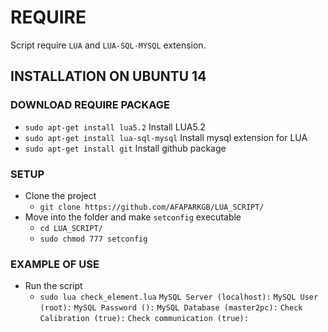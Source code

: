 # REQUIRE

Script require `LUA` and `LUA-SQL-MYSQL` extension.

## INSTALLATION ON UBUNTU 14
### DOWNLOAD REQUIRE PACKAGE
* `sudo apt-get install lua5.2` Install LUA5.2
* `sudo apt-get install lua-sql-mysql` Install mysql extension for LUA
* `sudo apt-get install git` Install github package

 ### SETUP
* Clone the project
  * `git clone https://github.com/AFAPARKGB/LUA_SCRIPT/`
* Move into the folder and make `setconfig` executable
  * `cd LUA_SCRIPT/`
  * `sudo chmod 777 setconfig`
  
### EXAMPLE OF USE
* Run the script
  * `sudo lua check_element.lua`
     `MySQL Server (localhost):`
     `MySQL User (root):`
     `MySQL Password ():`
     `MySQL Database (master2pc):`
     `Check Calibration (true):`
     `Check communication (true):`

